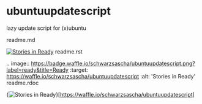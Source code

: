 # ubuntuupdatescript
lazy update script for (x)ubuntu

readme.md

[![Stories in Ready](https://badge.waffle.io/schwarzsascha/ubuntuupdatescript.png?label=ready&title=Ready)](http://waffle.io/schwarzsascha/ubuntuupdatescript)
readme.rst

.. image:: https://badge.waffle.io/schwarzsascha/ubuntuupdatescript.png?label=ready&title=Ready 
 :target: https://waffle.io/schwarzsascha/ubuntuupdatescript 
 :alt: 'Stories in Ready'
readme.rdoc

{<img alt='Stories in Ready' src='https://badge.waffle.io/schwarzsascha/ubuntuupdatescript.png?label=ready&title=Ready' />}[https://waffle.io/schwarzsascha/ubuntuupdatescript]

